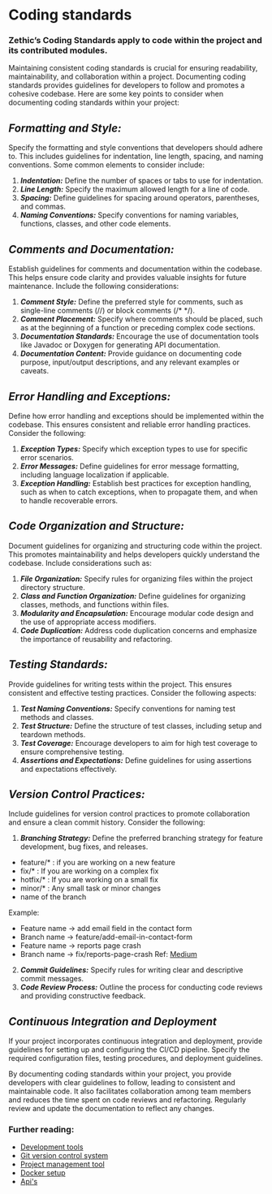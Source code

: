 # Coding standards

### Zethic’s Coding Standards apply to code within the project and its contributed modules.

Maintaining consistent coding standards is crucial for ensuring readability, maintainability, and collaboration within a project. Documenting coding standards provides guidelines for developers to follow and promotes a cohesive codebase. Here are some key points to consider when documenting coding standards within your project:

## **_Formatting and Style:_**

Specify the formatting and style conventions that developers should adhere to. This includes guidelines for indentation, line length, spacing, and naming conventions. Some common elements to consider include:

1. ***Indentation:*** Define the number of spaces or tabs to use for indentation.
2. ***Line Length:*** Specify the maximum allowed length for a line of code.
3. ***Spacing:*** Define guidelines for spacing around operators, parentheses, and commas.
4. ***Naming Conventions:*** Specify conventions for naming variables, functions, classes, and other code elements.

## **_Comments and Documentation:_**

Establish guidelines for comments and documentation within the codebase. This helps ensure code clarity and provides valuable insights for future maintenance. Include the following considerations:

1. ***Comment Style:*** Define the preferred style for comments, such as single-line comments (//) or block comments (/* */).
2. ***Comment Placement:*** Specify where comments should be placed, such as at the beginning of a function or preceding complex code sections.
3. ***Documentation Standards:*** Encourage the use of documentation tools like Javadoc or Doxygen for generating API documentation.
4. ***Documentation Content:*** Provide guidance on documenting code purpose, input/output descriptions, and any relevant examples or caveats.

## **_Error Handling and Exceptions:_**

Define how error handling and exceptions should be implemented within the codebase. This ensures consistent and reliable error handling practices. Consider the following:

1. ***Exception Types:*** Specify which exception types to use for specific error scenarios.
2. ***Error Messages:*** Define guidelines for error message formatting, including language localization if applicable.
3. ***Exception Handling:*** Establish best practices for exception handling, such as when to catch exceptions, when to propagate them, and when to handle recoverable errors.

## **_Code Organization and Structure:_**

Document guidelines for organizing and structuring code within the project. This promotes maintainability and helps developers quickly understand the codebase. Include considerations such as:

1. ***File Organization:*** Specify rules for organizing files within the project directory structure.
2. ***Class and Function Organization:*** Define guidelines for organizing classes, methods, and functions within files.
3. ***Modularity and Encapsulation:*** Encourage modular code design and the use of appropriate access modifiers.
4. ***Code Duplication:*** Address code duplication concerns and emphasize the importance of reusability and refactoring.

## **_Testing Standards:_**

Provide guidelines for writing tests within the project. This ensures consistent and effective testing practices. Consider the following aspects:

1. ***Test Naming Conventions:*** Specify conventions for naming test methods and classes.
2. ***Test Structure:*** Define the structure of test classes, including setup and teardown methods.
3. ***Test Coverage:*** Encourage developers to aim for high test coverage to ensure comprehensive testing.
4. ***Assertions and Expectations:*** Define guidelines for using assertions and expectations effectively.

## **_Version Control Practices:_**

Include guidelines for version control practices to promote collaboration and ensure a clean commit history. Consider the following:

1. ***Branching Strategy:*** Define the preferred branching strategy for feature development, bug fixes, and releases.
- feature/* : if you are working on a new feature
- fix/* : If you are working on a complex fix
- hotfix/* : If you are working on a small fix
- minor/* : Any small task or minor changes
- name of the branch

Example:

- Feature name -> add email field in the contact form
- Branch name -> feature/add-email-in-contact-form
- Feature name -> reports page crash
- Branch name -> fix/reports-page-crash
Ref: [Medium](https://medium.com/p/8fd00f66e394)

2. ***Commit Guidelines:*** Specify rules for writing clear and descriptive commit messages.
3. ***Code Review Process:*** Outline the process for conducting code reviews and providing constructive feedback.

## **_Continuous Integration and Deployment_**

If your project incorporates continuous integration and deployment, provide guidelines for setting up and configuring the CI/CD pipeline. Specify the required configuration files, testing procedures, and deployment guidelines.

By documenting coding standards within your project, you provide developers with clear guidelines to follow, leading to consistent and maintainable code. It also facilitates collaboration among team members and reduces the time spent on code reviews and refactoring. Regularly review and update the documentation to reflect any changes.

### **Further reading:**

- [Development tools](./README.md)
- [Git version control system](./Git_Version.md)
- [Project management tool](./Project_Management.md)
- [Docker setup](./Docker_Setup.md)
- [Api's](./API's.md)